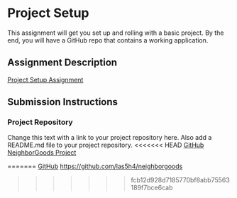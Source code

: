 # Project Setup
This assignment will get you set up and rolling with a basic project. By the end, you will have a GitHub repo that contains a working application.

## Assignment Description
[Project Setup Assignment](https://education.launchcode.org/liftoff/modules/assignments/project-setup)

## Submission Instructions

### Project Repository
Change this text with a link to your project repository here. Also add a README.md file to your project repository.
<<<<<<< HEAD
[GitHub NeighborGoods Project](https://github.com/las5h4/neighborgoods)

=======
[GitHub](https://github.com/las5h4/neighborgoods)
<https://github.com/las5h4/neighborgoods>
>>>>>>> fcb12d928d7185770bf8abb75563189f7bce6cab

